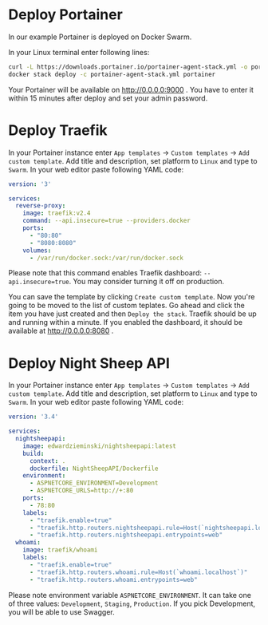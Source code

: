 # Deploy Portainer
In our example Portainer is deployed on Docker Swarm.

In your Linux terminal enter following lines:
```bash
curl -L https://downloads.portainer.io/portainer-agent-stack.yml -o portainer-agent-stack.yml
docker stack deploy -c portainer-agent-stack.yml portainer
```
Your Portainer will be available on http://0.0.0.0:9000 . You have to enter it within 15 minutes after deploy and set your admin password.

# Deploy Traefik
In your Portainer instance enter `App templates` -> `Custom templates` -> `Add custom template`. Add title and description, set platform to `Linux` and type to `Swarm`. In your web editor paste following YAML code:
```yaml
version: '3'

services:
  reverse-proxy:
    image: traefik:v2.4
    command: --api.insecure=true --providers.docker
    ports:
      - "80:80"
      - "8080:8080"
    volumes:
      - /var/run/docker.sock:/var/run/docker.sock
```
Please note that this command enables Traefik dashboard: `--api.insecure=true`. You may consider turning it off on production.

You can save the template by clicking `Create custom template`. Now you're going to be moved to the list of custom teplates. Go ahead and click the item you have just created and then `Deploy the stack`. Traefik should be up and running within a minute. If you enabled the dashboard, it should be available at http://0.0.0.0:8080 .

# Deploy Night Sheep API
In your Portainer instance enter `App templates` -> `Custom templates` -> `Add custom template`. Add title and description, set platform to `Linux` and type to `Swarm`. In your web editor paste following YAML code:
```yaml
version: '3.4'

services:
  nightsheepapi:
    image: edwardzieminski/nightsheepapi:latest
    build:
      context: .
      dockerfile: NightSheepAPI/Dockerfile
    environment:
      - ASPNETCORE_ENVIRONMENT=Development
      - ASPNETCORE_URLS=http://+:80
    ports:
      - 78:80
    labels:
      - "traefik.enable=true"
      - "traefik.http.routers.nightsheepapi.rule=Host(`nightsheepapi.localhost`)"
      - "traefik.http.routers.nightsheepapi.entrypoints=web"
  whoami:
    image: traefik/whoami
    labels:
      - "traefik.enable=true"
      - "traefik.http.routers.whoami.rule=Host(`whoami.localhost`)"
      - "traefik.http.routers.whoami.entrypoints=web"
```

Please note environment variable `ASPNETCORE_ENVIRONMENT`. It can take one of three values: `Development`, `Staging`, `Production`. If you pick Development, you will be able to use Swagger.